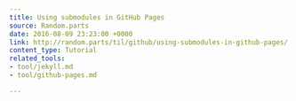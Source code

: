 ```yaml
---
title: Using submodules in GitHub Pages
source: Random.parts
date: 2016-08-09 23:23:00 +0000
link: http://random.parts/til/github/using-submodules-in-github-pages/
content_type: Tutorial
related_tools:
- tool/jekyll.md
- tool/github-pages.md

---
```

